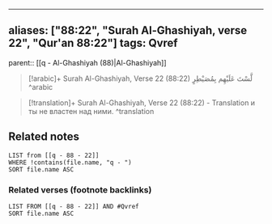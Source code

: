 
---
aliases: ["88:22", "Surah Al-Ghashiyah, verse 22", "Qur'an 88:22"]
tags: Qvref
---

parent:: [[q - Al-Ghashiyah (88)|Al-Ghashiyah]]

> [!arabic]+ Surah Al-Ghashiyah, Verse 22 (88:22)
> <span class="quran-arabic">لَّسْتَ عَلَيْهِم بِمُصَيْطِرٍ</span>
^arabic

> [!translation]+ Surah Al-Ghashiyah, Verse 22 (88:22) - Translation
> и ты не властен над ними.
^translation



## Related notes
```dataview
LIST from [[q - 88 - 22]]
WHERE !contains(file.name, "q - ")
SORT file.name ASC
```

### Related verses (footnote backlinks)
```dataview
LIST FROM [[q - 88 - 22]] AND #Qvref
SORT file.name ASC
```

